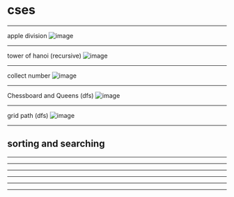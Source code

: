 **cses**
====
----

apple division
![image](https://github.com/Stonyxi/CP/assets/126449424/9895fbc0-7ab1-4622-a7f9-5b9a685a87d5)


-------
tower of hanoi (recursive)
![image](https://github.com/Stonyxi/CP/assets/126449424/62099590-281d-425f-b1d5-0ed70a415de3)

-------
collect number
![image](https://github.com/Stonyxi/CP/assets/126449424/f9147838-7be5-4d3b-901e-2d9234186d57)



------
Chessboard and Queens (dfs)
![image](https://hackmd.io/_uploads/rJJNvEf2a.png)

------
grid path (dfs)
![image](https://github.com/Stonyxi/CP/assets/126449424/f781a6b7-d24f-4150-bc29-c509f07ed88f)


------
sorting and searching
------
------
------
------
------
------
------
